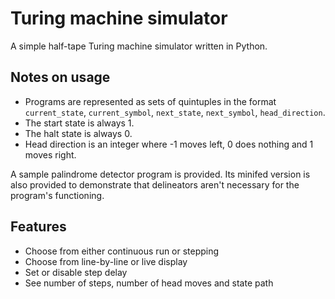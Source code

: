 # Turing machine simulator
A simple half-tape Turing machine simulator written in Python.

## Notes on usage
- Programs are represented as sets of quintuples in the format `current_state`, `current_symbol`, `next_state`, `next_symbol`, `head_direction`.
- The start state is always 1.
- The halt state is always 0.
- Head direction is an integer where -1 moves left, 0 does nothing and 1 moves right.

A sample palindrome detector program is provided. Its minifed version is also provided to demonstrate that delineators aren't necessary for the program's functioning.

## Features
- Choose from either continuous run or stepping
- Choose from line-by-line or live display
- Set or disable step delay
- See number of steps, number of head moves and state path

